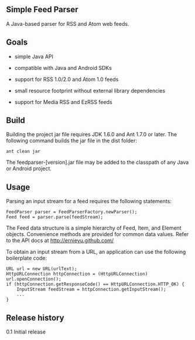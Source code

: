 Simple Feed Parser
------------------

A Java-based parser for RSS and Atom web feeds.

Goals
-----
- simple Java API

- compatible with Java and Android SDKs

- support for RSS 1.0/2.0 and Atom 1.0 feeds

- small resource footprint without external library dependencies

- support for Media RSS and EzRSS feeds

Build
-----
Building the project jar file requires JDK 1.6.0 and Ant 1.7.0 or later.
The following command builds the jar file in the dist folder:

    ant clean jar

The feedparser-[version].jar file may be added to the classpath of any Java
or Android project.

Usage
-----
Parsing an input stream for a feed requires the following statements:

    FeedParser parser = FeedParserFactory.newParser();
    Feed feed = parser.parse(feedStream);

The Feed data structure is a simple hierarchy of Feed, Item, and Element
objects.  Convenience methods are provided for common data values.  Refer
to the API docs at http://ernieyu.github.com/

To obtain an input stream from a URL, an application can use the following
boilerplate code:

    URL url = new URL(urlText);
    HttpURLConnection httpConnection = (HttpURLConnection) url.openConnection();
    if (httpConnection.getResponseCode() == HttpURLConnection.HTTP_OK) {
        InputStream feedStream = httpConnection.getInputStream();
        ...
    }

Release history
---------------
0.1 Initial release